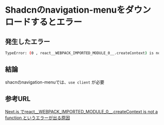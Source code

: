 # Shadcnのnavigation-menuをダウンロードするとエラー

## 発生したエラー

```bash
TypeError: (0 , react__WEBPACK_IMPORTED_MODULE_0__.createContext) is not a function
```

## 結論

shacnのnavigation-menuでは、`use client` が必要

## 参考URL

[Next.js でreact__WEBPACK_IMPORTED_MODULE_0__.createContext is not a function というエラーが出る原因](https://ddryo.dev/context-is-not-a-function-on-nextjs/)
